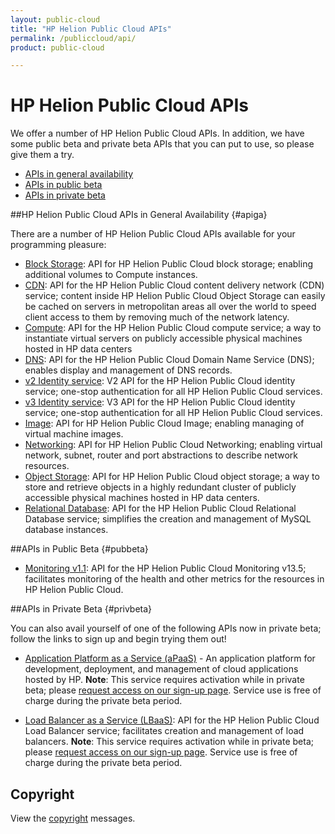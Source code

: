 ```yaml
---
layout: public-cloud
title: "HP Helion Public Cloud APIs"
permalink: /publiccloud/api/
product: public-cloud

---
```

<!--PUBLISHED-->
# HP Helion Public Cloud APIs

We offer a number of HP Helion Public Cloud APIs. In addition, we have some public beta and private beta APIs that you can put to use, so please give them a try.

* [APIs in general availability](#apiga)
* [APIs in public beta](#pubbeta)
* [APIs in private beta](#privbeta)

##HP Helion Public Cloud APIs in General Availability {#apiga}

There are a number of HP Helion Public Cloud APIs available for your programming pleasure: 

* [Block Storage](/publiccloud/api/block-storage/): API for HP Helion Public Cloud block storage; enabling additional volumes to Compute instances.
* [CDN](/publiccloud/api/CDN/): API for the HP Helion Public Cloud content delivery network (CDN) service; content inside HP Helion Public Cloud Object Storage can easily be cached on servers in metropolitan areas all over the world to speed client access to them by removing much of the network latency.
* [Compute](/publiccloud/api/compute/): API for the HP Helion Public Cloud compute service; a way to instantiate virtual servers on publicly accessible physical machines hosted in HP data centers
* [DNS](/publiccloud/api/dns/): API for the HP Helion Public Cloud Domain Name Service (DNS); enables display and management of DNS records.
* [v2 Identity service](/publiccloud/api/v2identity/): V2 API for the HP Helion Public Cloud identity service; one-stop authentication for all HP Helion Public Cloud services.
* [v3 Identity service](/publiccloud/api/identity/): V3 API for the HP Helion Public Cloud identity service; one-stop authentication for all HP Helion Public Cloud services.
* [Image](/publiccloud/api/image/): API for HP Helion Public Cloud Image; enabling managing of virtual machine images.
* [Networking](/publiccloud/api/networking/): API for HP Helion Public Cloud Networking; enabling virtual network, subnet, router and port abstractions to describe network resources.
* [Object Storage](/publiccloud/api/object-storage/): API for HP Helion Public Cloud object storage; a way to store and retrieve objects in a highly redundant cluster of publicly accessible physical machines hosted in HP data centers. 
* [Relational Database](/publiccloud/api/dbaas/): API for the HP Helion Public Cloud Relational Database service; simplifies the creation and management of MySQL database instances.

##APIs in Public Beta {#pubbeta}

* [Monitoring v1.1](/publiccloud/api/monitoring/): API for the HP Helion Public Cloud Monitoring  v13.5; facilitates monitoring of the health and other metrics for the resources in HP Helion Public Cloud.

##APIs in Private Beta {#privbeta}

You can also avail yourself of one of the following APIs now in private beta; follow the links to sign up and begin trying them out!

* [Application Platform as a Service (aPaaS)](/apaas/) - An application platform for development, deployment, and management of cloud applications hosted by HP.
  **Note**: This service requires activation while in private beta; please [request access on our sign-up page](http://go.hpcloud.com/PaaS-private-beta-signup). Service use is free of charge during the private beta period.

* [Load Balancer as a Service (LBaaS)](/publiccloud/api/lbaas/): API for the HP Helion Public Cloud Load Balancer service; facilitates creation and management of load balancers.
  **Note**: This service requires activation while in private beta; please [request access on our sign-up page](https://horizon.hpcloud.com/landing/pbr/hpext:lbaas).  Service use is free of charge during the private beta period.	

## Copyright

View the [copyright](/publiccloud/api/copyright/) messages.
